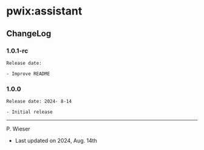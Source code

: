 # pwix:assistant

## ChangeLog

### 1.0.1-rc

    Release date: 

    - Improve README

### 1.0.0

    Release date: 2024- 8-14

    - Initial release

---
P. Wieser
- Last updated on 2024, Aug. 14th
